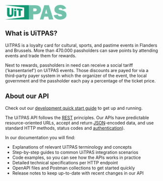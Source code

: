 <!-- focus: false -->

![](../assets/images/uitpas.png)

## What is UiTPAS?

UiTPAS is a loyalty card for cultural, sports, and pastime events in Flanders and Brussels. More than 470.000 passholders can save points by attending events and trade them for rewards.

Next to rewards, passholders in need can receive a social tariff ('kansentarief') on UiTPAS events. Those discounts are payed for via a third-party payer system in which the organizer of the event, the local government and the passholder each pay a percentage of the ticket price.

## About our API

Check out our [development quick start guide](https://docs.publiq.be/docs/uitpas/getting-started) to get up and running.

The UiTPAS API follows the [REST](https://en.wikipedia.org/wiki/Representational_state_transfer) principles. Our APIs have predictable resource-oriented URLs, accept and return [JSON](https://www.json.org/json-en.html)-encoded data, and use standard HTTP methods, status codes and [authentication](./authentication.md)).

In our documentation you will find:

* Explanations of relevant UiTPAS terminology and concepts
* Step-by-step guides to common UiTPAS integration scenarios
* Code examples, so you can see how the APIs works in practice
* Detailed technical specifications per HTTP endpoint
* OpenAPI files and Postman collections to get started quickly
* Release notes to keep up-to-date with recent changes in our API